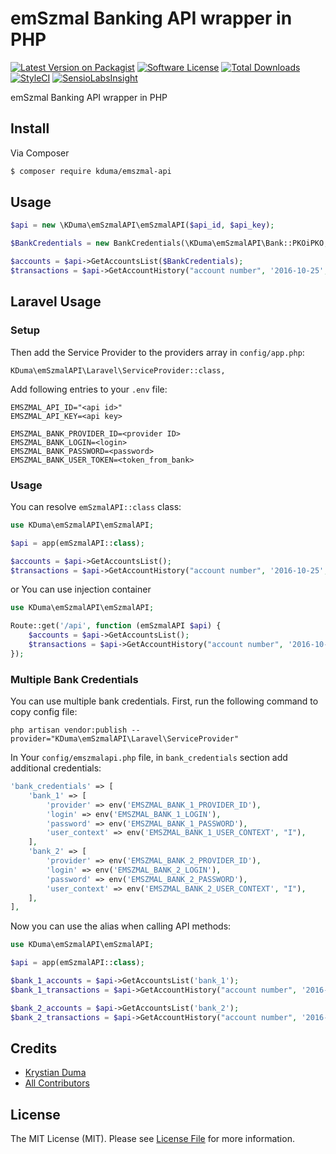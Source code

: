 # emSzmal Banking API wrapper in PHP

[![Latest Version on Packagist][ico-version]][link-packagist]
[![Software License][ico-license]](LICENSE.md)
[![Total Downloads][ico-downloads]][link-downloads]
[![StyleCI](https://styleci.io/repos/72450991/shield?branch=master)](https://styleci.io/repos/72450991)
[![SensioLabsInsight](https://insight.sensiolabs.com/projects/97e54d0d-ad26-41d7-9956-843893a5d897/mini.png)](https://insight.sensiolabs.com/projects/97e54d0d-ad26-41d7-9956-843893a5d897)

emSzmal Banking API wrapper in PHP

## Install

Via Composer

``` bash
$ composer require kduma/emszmal-api
```

## Usage

``` php
$api = new \KDuma\emSzmalAPI\emSzmalAPI($api_id, $api_key);

$BankCredentials = new BankCredentials(\KDuma\emSzmalAPI\Bank::PKOiPKO, "Login", "Password");

$accounts = $api->GetAccountsList($BankCredentials);
$transactions = $api->GetAccountHistory("account number", '2016-10-25', '2016-10-30', $BankCredentials);
```

## Laravel Usage

### Setup

Then add the Service Provider to the providers array in `config/app.php`:

    KDuma\emSzmalAPI\Laravel\ServiceProvider::class,

Add following entries to your `.env` file:

	EMSZMAL_API_ID="<api id>"
	EMSZMAL_API_KEY=<api key>

	EMSZMAL_BANK_PROVIDER_ID=<provider ID>
	EMSZMAL_BANK_LOGIN=<login>
	EMSZMAL_BANK_PASSWORD=<password>
    EMSZMAL_BANK_USER_TOKEN=<token_from_bank>
    
### Usage
You can resolve `emSzmalAPI::class` class:
``` php
use KDuma\emSzmalAPI\emSzmalAPI;

$api = app(emSzmalAPI::class);

$accounts = $api->GetAccountsList();
$transactions = $api->GetAccountHistory("account number", '2016-10-25', '2016-10-30');
```
or You can use injection container
``` php
use KDuma\emSzmalAPI\emSzmalAPI;

Route::get('/api', function (emSzmalAPI $api) {
    $accounts = $api->GetAccountsList();
    $transactions = $api->GetAccountHistory("account number", '2016-10-25', '2016-10-30');
});
```
    
### Multiple Bank Credentials

You can use multiple bank credentials. First, run the following command to copy config file:

    php artisan vendor:publish --provider="KDuma\emSzmalAPI\Laravel\ServiceProvider"

In Your `config/emszmalapi.php` file, in `bank_credentials` section add additional credentials:

``` php
'bank_credentials' => [
    'bank_1' => [
        'provider' => env('EMSZMAL_BANK_1_PROVIDER_ID'),
        'login' => env('EMSZMAL_BANK_1_LOGIN'),
        'password' => env('EMSZMAL_BANK_1_PASSWORD'),
        'user_context' => env('EMSZMAL_BANK_1_USER_CONTEXT', "I"),
    ],
    'bank_2' => [
        'provider' => env('EMSZMAL_BANK_2_PROVIDER_ID'),
        'login' => env('EMSZMAL_BANK_2_LOGIN'),
        'password' => env('EMSZMAL_BANK_2_PASSWORD'),
        'user_context' => env('EMSZMAL_BANK_2_USER_CONTEXT', "I"),
    ],
],
```
Now you can use the alias when calling API methods:
``` php
use KDuma\emSzmalAPI\emSzmalAPI;

$api = app(emSzmalAPI::class);

$bank_1_accounts = $api->GetAccountsList('bank_1');
$bank_1_transactions = $api->GetAccountHistory("account number", '2016-10-25', '2016-10-30', 'bank_1');

$bank_2_accounts = $api->GetAccountsList('bank_2');
$bank_2_transactions = $api->GetAccountHistory("account number", '2016-10-25', '2016-10-30', 'bank_2');
```

## Credits

- [Krystian Duma][link-author]
- [All Contributors][link-contributors]

## License

The MIT License (MIT). Please see [License File](LICENSE.md) for more information.

[ico-version]: https://img.shields.io/packagist/v/kduma/emszmal-api.svg?style=flat-square
[ico-license]: https://img.shields.io/badge/license-MIT-brightgreen.svg?style=flat-square
[ico-downloads]: https://img.shields.io/packagist/dt/kduma/emszmal-api.svg?style=flat-square

[link-packagist]: https://packagist.org/packages/kduma/emszmal-api
[link-downloads]: https://packagist.org/packages/kduma/emszmal-api
[link-author]: https://github.com/kduma
[link-contributors]: ../../contributors
